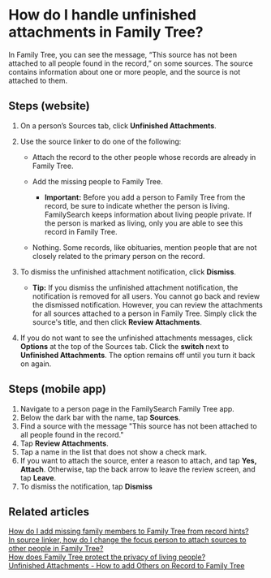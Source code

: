 


# How do I handle unfinished attachments in Family Tree?
















In Family Tree, you can see the message, “This source has not been attached to all people found in the record,” on some sources. The source contains information about one or more people, and the source is not attached to them.  


## Steps (website)


1. On a person’s Sources tab, click **Unfinished Attachments**.
2. Use the source linker to do one of the following:   

	* Attach the record to the other people whose records are already in Family Tree.
	* Add the missing people to Family Tree.   
	
		+ **Important:** Before you add a person to Family Tree from the record, be sure to indicate whether the person is living. FamilySearch keeps information about living people private. If the person is marked as living, only you are able to see this record in Family Tree.
	* Nothing. Some records, like obituaries, mention people that are not closely related to the primary person on the record.
3. To dismiss the unfinished attachment notification, click **Dismiss**.   

	* **Tip:** If you dismiss the unfinished attachment notification, the notification is removed for all users. You cannot go back and review the dismissed notification. However, you can review the attachments for all sources attached to a person in Family Tree. Simply click the source's title, and then click **Review Attachments**.
4. If you do not want to see the unfinished attachments messages, click **Options** at the top of the Sources tab. Click the **switch** next to **Unfinished Attachments**. The option remains off until you turn it back on again.

## Steps (mobile app)


1. Navigate to a person page in the FamilySearch Family Tree app.
2. Below the dark bar with the name, tap **Sources**.
3. Find a source with the message "This source has not been attached to all people found in the record."
4. Tap **Review Attachments**.
5. Tap a name in the list that does not show a check mark.
6. If you want to attach the source, enter a reason to attach, and tap **Yes, Attach**. Otherwise, tap the back arrow to leave the review screen, and tap **Leave**.
7. To dismiss the notification, tap **Dismiss**

## Related articles


[How do I add missing family members to Family Tree from record hints?](https://www.familysearch.org/en/help/helpcenter/article/how-do-i-add-missing-family-members-to-family-tree-from-record-hints)  
[In source linker, how do I change the focus person to attach sources to other people in Family Tree?](https://www.familysearch.org/en/help/helpcenter/article/how-do-i-attach-the-other-people-in-a-record-hint-in-family-tree)  
[How does Family Tree protect the privacy of living people?](https://www.familysearch.org/en/help/helpcenter/article/what-is-a-private-space-in-family-tree)  
[Unfinished Attachments \- How to add Others on Record to Family Tree](https://www.familysearch.org/en/help/helpcenter/article/unfinished-attachments-how-to-add-others-on-record-to-family-tree)











